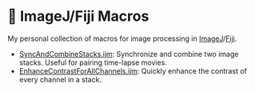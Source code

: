 # :microscope: ImageJ/Fiji Macros

My personal collection of macros for image processing in
[ImageJ](https://imagej.github.io/)/[Fiji](https://fiji.sc/).

- [SyncAndCombineStacks.ijm](SyncAndCombineStacks.ijm): Synchronize and combine
  two image stacks. Useful for pairing time-lapse movies.
- [EnhanceContrastForAllChannels.ijm](EnhanceContrastForAllChannels.ijm):
  Quickly enhance the contrast of every channel in a stack. 
